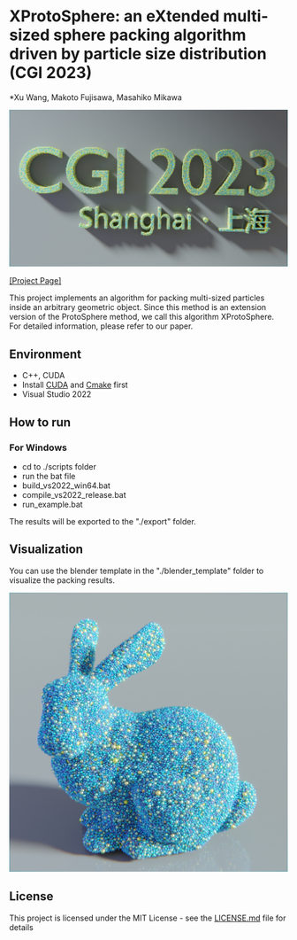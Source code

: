 <!--
 * @Author: Xu.WANG
 * @Date: 2021-10-05 21:02:47
 * @LastEditTime: 2023-08-12 16:28:02
 * @LastEditors: Xu.WANG raymondmgwx@gmail.com
 * @Description: 
-->
# XProtoSphere: an eXtended multi-sized sphere packing algorithm driven by particle size distribution (CGI 2023)

*Xu Wang, Makoto Fujisawa, Masahiko Mikawa

![](./pics/teaser.png)

[[Project Page]](https://raymondmcguire.github.io/xprotosphere/)

This project implements an algorithm for packing multi-sized particles inside an arbitrary geometric object. Since this method is an extension version of the ProtoSphere method, we call this algorithm XProtoSphere. For detailed information, please refer to our paper.

## Environment

- C++, CUDA
- Install [CUDA](https://developer.nvidia.com/cuda-downloads) and [Cmake](https://cmake.org/download/) first
- Visual Studio 2022

## How to run

### For Windows

- cd to ./scripts folder
- run the bat file
 - build_vs2022_win64.bat
 - compile_vs2022_release.bat
 - run_example.bat

The results will be exported to the "./export" folder.

## Visualization

You can use the blender template in the "./blender_template" folder to visualize the packing results.

![Example](./pics/bunny.png)


## License

This project is licensed under the MIT License - see the [LICENSE.md](LICENSE) file for details
